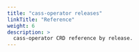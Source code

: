 ```yaml
---
title: "cass-operator releases"
linkTitle: "Reference"
weight: 6
description: >
  cass-operator CRD reference by release.
---
```

